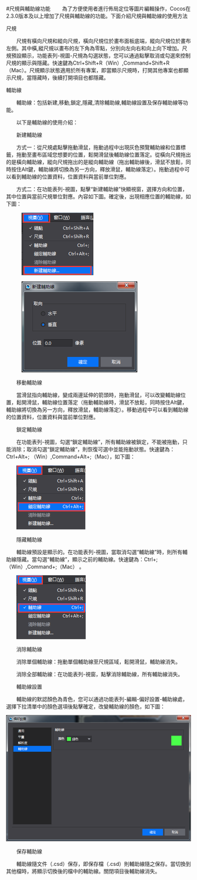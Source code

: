 #尺規與輔助線功能
&emsp;&emsp;為了方便使用者進行佈局定位等圖片編輯操作，Cocos在2.3.0版本及以上增加了尺規與輔助線的功能。下面介紹尺規與輔助線的使用方法

尺規

&emsp;&emsp;尺規有橫向尺規和縱向尺規，橫向尺規位於畫布面板底端，縱向尺規位於畫布左側。其中橫,縱尺規以畫布的左下角為零點，分別向左向右和向上向下增加。尺規預設顯示，功能表列-視圖-尺規為勾選狀態，您可以通過點擊取消或勾選來控制尺規的顯示與隱藏。快速鍵為Ctrl+Shift+R（Win）,Command+Shift+R（Mac）。尺規顯示狀態適用於所有專案，即當顯示尺規時，打開其他專案也都顯示尺規，當隱藏時，後續打開項目也都隱藏。

輔助線

&emsp;&emsp;輔助線：包括新建,移動,鎖定,隱藏,清除輔助線,輔助線設置及保存輔助線等功能。

&emsp;&emsp;以下是輔助線的使用介紹：

&emsp;&emsp;新建輔助線

&emsp;&emsp;方式一：從尺規處點擊拖動滑鼠，拖動過程中出現灰色預覽輔助線和位置標籤，拖動至畫布區域您想要的位置，鬆開滑鼠後輔助線位置落定。從橫向尺規拖出的是橫向輔助線，縱向尺規拖出的是縱向輔助線（拖出輔助線後，滑鼠不放鬆，同時按住Alt鍵，輔助線將切換為另一方向，釋放滑鼠，輔助線落定）。拖動過程中可以看到輔助線的位置資料，位置資料與當前單位對應。

&emsp;&emsp;方式二：在功能表列-視圖，點擊“新建輔助線”快顯視窗，選擇方向和位置，其中位置與當前尺規單位對應。內容如下圖。確定後，出現相應位置的輔助線，如下圖：

&emsp;&emsp;&emsp;![image](res_tw/image001.png) 

&emsp;&emsp;&emsp;![image](res_tw/image002.png) 
          
&emsp;&emsp;移動輔助線

&emsp;&emsp;當滑鼠指向輔助線，變成兩邊延伸的箭頭時，拖動滑鼠，可以改變輔助線位置，鬆開滑鼠，輔助線位置落定（拖動輔助線時，滑鼠不放鬆，同時按住Alt鍵，輔助線將切換為另一方向，釋放滑鼠，輔助線落定）。移動過程中可以看到輔助線的位置資料，位置資料與當前單位對應。

&emsp;&emsp;鎖定輔助線

&emsp;&emsp;在功能表列-視圖，勾選“鎖定輔助線”，所有輔助線被鎖定，不能被拖動，只能消除；取消勾選“鎖定輔助線”，則恢復可選中並能拖動狀態。快速鍵為：Ctrl+Alt+; （Win）,Command+Alt+;（Mac），如下圖：

&emsp;&emsp;![image](res_tw/image003.png) 
        
&emsp;&emsp;隱藏輔助線

&emsp;&emsp;輔助線預設是顯示的。在功能表列-視圖，當取消勾選“輔助線”時，則所有輔助線隱藏。當勾選“輔助線”，顯示之前的輔助線。快速鍵為：Ctrl+;（Win）,Command+;（Mac） 。
        
&emsp;&emsp;![image](res_tw/image004.png) 

&emsp;&emsp;消除輔助線

 &emsp;&emsp;消除單個輔助線：拖動單個輔助線至尺規區域，鬆開滑鼠，輔助線消失。

 &emsp;&emsp;消除全部輔助線：在功能表列-視窗，點擊消除輔助線，所有輔助線消失。

&emsp;&emsp;輔助線設置

&emsp;&emsp;輔助線的默認顏色為青色，您可以通過功能表列-編輯-偏好設置-輔助線處，選擇下拉清單中的顏色選項後點擊確定，改變輔助線的顏色，如下圖：

![image](res_tw/image005.png) 
  
&emsp;&emsp;保存輔助線

&emsp;&emsp;輔助線隨文件（.csd）保存，即保存檔（.csd）則輔助線隨之保存。當切換到其他檔時，將顯示切換後的檔中的輔助線。關閉項目後輔助線消失。
